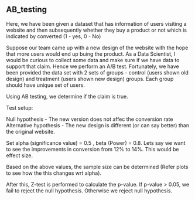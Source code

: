 ## AB_testing

Here, we have been given a dataset that has information of users visiting a website and then subsequently whether they buy a product or not which is indicated by converted (1 - yes, 0 - No)  

Suppose our team came up with a new design of the website with the hope that more users would end up buing the product. As a Data Scientist, I would be curious to collect some data and make sure if we have data to support that claim. Hence we perform an A/B test. Fortunately, we have been provided the data set with 2 sets of groups - control (users shown old design) and treatment (users shown new design) groups. Each group should have unique set of users.   

Using AB testing, we determine if the claim is true. 

Test setup: 

Null hypothesis - The new version does not affec the conversion rate
Alternative hypothesis - The new design is different (or can say better) than the original website. 

Set alpha (significance value) = 0.5 , beta (Power) = 0.8. Lets say we want to see the improvements in conversion from 12% to 14%. This would be effect size.  

Based on the above values, the sample size can be determined (Refer plots to see how the this changes wrt alpha).  

After this, Z-test is performed to calculate the p-value. If p-value > 0.05, we fail to reject the null hypothesis. Otherwise we reject null hypothesis. 
